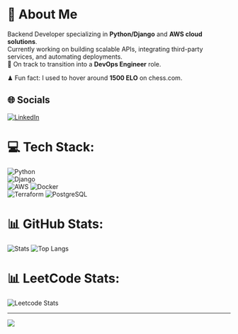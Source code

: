# 💫 About Me
Backend Developer specializing in **Python/Django** and **AWS cloud solutions**.  
Currently working on building scalable APIs, integrating third-party services, and automating deployments.  
🚀 On track to transition into a **DevOps Engineer** role.  

♟ Fun fact: I used to hover around **1500 ELO** on chess.com.


## 🌐 Socials
[![LinkedIn](https://img.shields.io/badge/LinkedIn-%230077B5.svg?logo=linkedin&logoColor=white)](https://linkedin.com/in/amir-aini-174437171)

# 💻 Tech Stack:
![Python](https://img.shields.io/badge/Python-3776AB.svg?style=for-the-badge&logo=python&logoColor=white)  
![Django](https://img.shields.io/badge/Django-092E20.svg?style=for-the-badge&logo=django&logoColor=white)  
![AWS](https://img.shields.io/badge/AWS-FF9900.svg?style=for-the-badge&logo=amazon-aws&logoColor=white)
![Docker](https://img.shields.io/badge/Docker-2496ED.svg?style=for-the-badge&logo=docker&logoColor=white)  
![Terraform](https://img.shields.io/badge/Terraform-623CE4.svg?style=for-the-badge&logo=terraform&logoColor=white) 
![PostgreSQL](https://img.shields.io/badge/PostgreSQL-336791.svg?style=for-the-badge&logo=postgresql&logoColor=white)  

# 📊 GitHub Stats:
![Stats](https://github-readme-stats-zeta-six-as36o6uadr.vercel.app/api?username=AmirAini&theme=city_light&hide_border=false&include_all_commits=true&count_private=true)
![Top Langs](https://github-readme-stats-zeta-six-as36o6uadr.vercel.app/api/top-langs/?username=AmirAini&theme=city_light&hide_border=false&include_all_commits=true&count_private=true&layout=compact)


# 📊 LeetCode Stats: 
![Leetcode Stats](https://leetcard.jacoblin.cool/AmirAini)

---
[![](https://visitcount.itsvg.in/api?id=AmirAini&icon=0&color=0)](https://visitcount.itsvg.in)

<!-- Proudly created with GPRM ( https://gprm.itsvg.in ) -->
